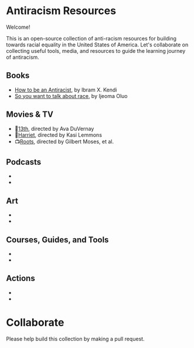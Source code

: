 # Antiracism Resources

Welcome! 

This is an open-source collection of anti-racism resources for building towards racial equality in the United States of America. Let's collaborate on collecting useful tools, media, and resources to guide the learning journey of antiracism. 

## Books

- [How to be an Antiracist](https://www.ibramxkendi.com/how-to-be-an-antiracist-1), by Ibram X. Kendi
- [So you want to talk about race](https://www.hachettebookgroup.com/titles/ijeoma-oluo/so-you-want-to-talk-about-race/9781580056779/), by Ijeoma Oluo

## Movies & TV

- 🎥[13th](https://www.justwatch.com/us/movie/the-13th), directed by Ava DuVernay
- 🎥[Harriet](https://www.justwatch.com/us/movie/harriet), directed by Kasi Lemmons
- 📺[Roots](https://www.justwatch.com/us/tv-show/roots), directed by Gilbert Moses, et al.

## Podcasts

- 
- 

## Art

- 
- 

## Courses, Guides, and Tools 

- 
- 

## Actions

- 
- 

# Collaborate

Please help build this collection by making a pull request. 
